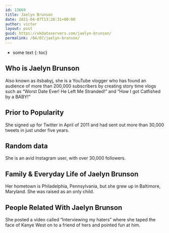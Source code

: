 ```yaml
---
id: 13669
title: Jaelyn Brunson
date: 2021-04-07T13:28:31+00:00
author: victor
layout: post
guid: https://ukdataservers.com/jaelyn-brunson/
permalink: /04/07/jaelyn-brunson/
---
```


* some text
{: toc}


## Who is Jaelyn Brunson



Also known as itsbabyj, she is a YouTube vlogger who has found an audience of more than 200,000 subscribers by creating story time vlogs such as &#8220;Worst Date Ever! He Left Me Stranded!&#8221; and &#8220;How I got Catfished by a BABY!&#8221;

                
                
                
## Prior to Popularity



She signed up for Twitter in April of 2011 and had sent out more than 30,000 tweets in just under five years.

                
                
                
## Random data



She is an avid Instagram user, with over 30,000 followers.

                
                
                
## Family & Everyday Life of Jaelyn Brunson



Her hometown is Philadelphia, Pennsylvania, but she grew up in Baltimore, Maryland. She was raised as an only child.

                
                
                
## People Related With Jaelyn Brunson



She posted a video called &#8220;Interviewing my haters&#8221; where she taped the face of Kanye West on to a friend of hers and pointed fun at him.

                
              
            
          
          
          